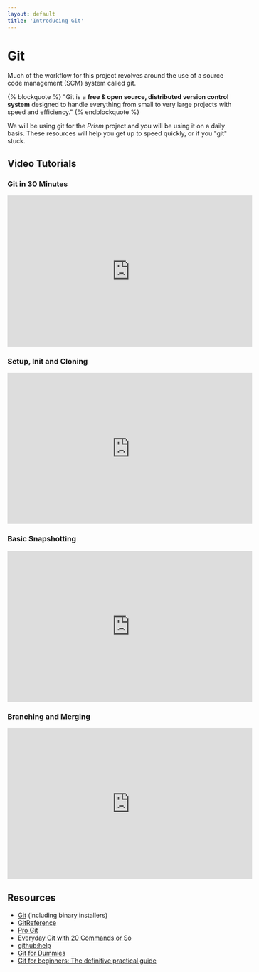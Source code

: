 ```yaml
---
layout: default
title: 'Introducing Git'
---
```


# Git

Much of the workflow for this project revolves around the use of a
source code management (SCM) system called git. 

{% blockquote %}
"Git is a <strong>free & open source, distributed version control system</strong> designed
to handle everything from small to very large projects with speed and efficiency."
{% endblockquote %}

We will be using git for the *Prism* project and you will be using it
on a daily basis. These resources will help you get up to speed
quickly, or if you "git" stuck. 

## Video Tutorials

### Git in 30 Minutes
<iframe src="http://blip.tv/play/AYH4h3sC.html" width="550" height="339" frameborder="0" allowfullscreen></iframe><embed type="application/x-shockwave-flash" src="http://a.blip.tv/api.swf#AYH4h3sC" style="display:none"></embed>

### Setup, Init and Cloning
<iframe src="http://blip.tv/play/AYKC00sC.html" width="550" height="339" frameborder="0" allowfullscreen></iframe><embed type="application/x-shockwave-flash" src="http://a.blip.tv/api.swf#AYKC00sC" style="display:none"></embed>

### Basic Snapshotting
<iframe src="http://blip.tv/play/AYKC6yoC.html" width="550" height="339" frameborder="0" allowfullscreen></iframe><embed type="application/x-shockwave-flash" src="http://a.blip.tv/api.swf#AYKC6yoC" style="display:none"></embed>

### Branching and Merging
<iframe src="http://blip.tv/play/AYKC7FwC.html" width="550" height="339" frameborder="0" allowfullscreen></iframe><embed type="application/x-shockwave-flash" src="http://a.blip.tv/api.swf#AYKC7FwC" style="display:none"></embed>


## Resources
* [Git][1] (including binary installers)
* [GitReference][2]
* [Pro Git][3]
* [Everyday Git with 20 Commands or So][4]
* [github:help][5]
* [Git for Dummies][6]
* [Git for beginners: The definitive practical guide][7]

[1]: http://git-scm.com/
[2]: http://gitref.org/
[3]: http://progit.org/book/
[4]: http://www.kernel.org/pub/software/scm/git/docs/everyday.html
[5]: http://help.github.com/
[6]: http://wiki.freegeek.org/index.php/Git_for_dummies
[7]: http://stackoverflow.com/questions/315911/git-for-beginners-the-definitive-practical-guide

